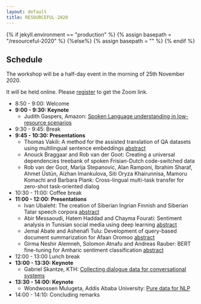 ```yaml
---
layout: default
title: RESOURCEFUL-2020
---
```

{% if jekyll.environment  == "production" %}
        {% assign basepath = "/resourceful-2020" %}
        {%else%}
        {% assign basepath = "" %}
        {% endif %}

## Schedule

The workshop will be a half-day event in the morning of 25th November 2020.

It will be held online. Please [register](https://sunet.artologik.net/gu/SLTC2020-registration) to get the Zoom link.

  - 8:50 - 9:00: Welcome
  - **9:00 - 9:30: Keynote**
  	* Judith Gaspers, Amazon: [Spoken Language understanding in low-resource scenarios]({{basepath}}/invited_speakers.html)
  - 9:30 - 9:45: Break
  - **9:45 - 10:30: Presentations**
	* Thomas Vakili: A method for the assisted translation of QA datasets using multilingual sentence embeddings [abstract]({{basepath}}/papers/RESOURCEFUL-2020_paper_4.pdf)
	* Anouck Braggaar and Rob van der Goot: Creating a universal dependencies treebank of spoken Frisian-Dutch code-switched data
	* Rob van der Goot, Marija Stepanovic, Alan Ramponi, Ibrahim Sharaf, Ahmet Üstün, Aizhan Imankulova, Siti Oryza Khairunnisa, Mamoru Komachi and Barbara Plank: Cross-lingual multi-task transfer for zero-shot task-oriented dialog
  - 10:30 - 11:00: Coffee break
  - **11:00 - 12:00: Presentations**
  	* Ivan Ubaleht: The creation of Siberian Ingrian Finnish and Siberian Tatar speech corpora [abstract]({{basepath}}/papers/RESOURCEFUL-2020_paper_5.pdf)
	* Abir Messaoudi, Hatem Haddad and Chayma Fourati: Sentiment analysis in Tunisian social media using deep learning [abstract]({{basepath}}/papers/RESOURCEFUL-2020_paper_6.pdf)
	* Jemal Abate and Ashenafi Tulu: Development of query-based document summarization for Afaan Oromoo [abstract]({{basepath}}/papers/RESOURCEFUL-2020_paper_1.pdf)
	* Girma Neshir Alemneh, Solomon Atnafu and Andreas Rauber: BERT fine-tuning for Amharic sentiment classification [abstract]({{basepath}}/papers/RESOURCEFUL-2020_paper_3.pdf)
  - 12:00 - 13:00 Lunch break
  - **13:00 - 13:30: Keynote**
  	* Gabriel Skantze, KTH: [Collecting dialogue data for conversational systems]({{basepath}}/invited_speakers.html)
  - **13:30 - 14:00: Keynote**
  	* Wondwossen Mulugeta, Addis Ababa University: [Pure data for NLP]({{basepath}}/invited_speakers.html)
  - 14:00 - 14:10: Concluding remarks
